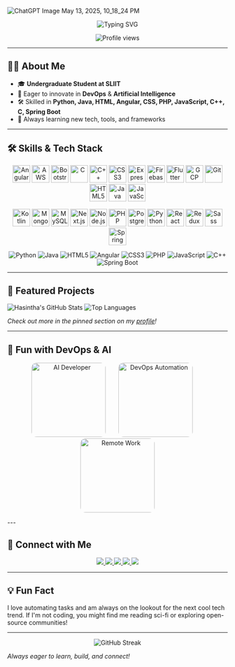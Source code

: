 ![ChatGPT Image May 13, 2025, 10_18_24 PM](https://github.com/user-attachments/assets/736bfa74-5e91-424a-a452-c7ab591ce98b)

<!-- Animated SVG Header -->
<p align="center">
  <img src="https://readme-typing-svg.demolab.com?font=Fira+Code&pause=1000&color=36BCF7&center=true&vCenter=true&width=435&lines=Hello!+I'm+Hasintha+Induwara;Undergraduate+Student+at+SLIIT;Passionate+about+DevOps+%26+AI+%F0%9F%A7%A1" alt="Typing SVG" />
</p>

<p align="center">
  <img src="https://komarev.com/ghpvc/?username=Hasintha00&style=flat-square&color=36bcf7" alt="Profile views" />
</p>

---

## 🧑‍💻 About Me

- 🎓 **Undergraduate Student at SLIIT**
- 🚀 Eager to innovate in **DevOps** & **Artificial Intelligence**
- 🛠️ Skilled in **Python, Java, HTML, Angular, CSS, PHP, JavaScript, C++, C, Spring Boot**
- 🌱 Always learning new tech, tools, and frameworks

---

## 🛠️ Skills & Tech Stack
<p align="center">
  <!-- Row 1: Devicon-style icons -->
  <img src="https://cdn.jsdelivr.net/gh/devicons/devicon/icons/angularjs/angularjs-original.svg" title="Angular" alt="Angular" width="40" height="40"/>
  <img src="https://cdn.jsdelivr.net/gh/devicons/devicon/icons/aws/aws-original.svg" title="AWS" alt="AWS" width="40" height="40"/>
  <img src="https://cdn.jsdelivr.net/gh/devicons/devicon/icons/bootstrap/bootstrap-original.svg" title="Bootstrap" alt="Bootstrap" width="40" height="40"/>
  <img src="https://cdn.jsdelivr.net/gh/devicons/devicon/icons/c/c-original.svg" title="C" alt="C" width="40" height="40"/>
  <img src="https://cdn.jsdelivr.net/gh/devicons/devicon/icons/cplusplus/cplusplus-original.svg" title="C++" alt="C++" width="40" height="40"/>
  <img src="https://cdn.jsdelivr.net/gh/devicons/devicon/icons/css3/css3-original.svg" title="CSS3" alt="CSS3" width="40" height="40"/>
  <img src="https://cdn.jsdelivr.net/gh/devicons/devicon/icons/express/express-original.svg" title="Express" alt="Express" width="40" height="40"/>
  <img src="https://cdn.jsdelivr.net/gh/devicons/devicon/icons/firebase/firebase-plain.svg" title="Firebase" alt="Firebase" width="40" height="40"/>
  <img src="https://cdn.jsdelivr.net/gh/devicons/devicon/icons/flutter/flutter-original.svg" title="Flutter" alt="Flutter" width="40" height="40"/>
  <img src="https://cdn.jsdelivr.net/gh/devicons/devicon/icons/googlecloud/googlecloud-original.svg" title="GCP" alt="GCP" width="40" height="40"/>
  <img src="https://cdn.jsdelivr.net/gh/devicons/devicon/icons/git/git-original.svg" title="Git" alt="Git" width="40" height="40"/>
  <img src="https://cdn.jsdelivr.net/gh/devicons/devicon/icons/html5/html5-original.svg" title="HTML5" alt="HTML5" width="40" height="40"/>
  <img src="https://cdn.jsdelivr.net/gh/devicons/devicon/icons/java/java-original.svg" title="Java" alt="Java" width="40" height="40"/>
  <img src="https://cdn.jsdelivr.net/gh/devicons/devicon/icons/javascript/javascript-original.svg" title="JavaScript" alt="JavaScript" width="40" height="40"/>
</p>
<p align="center">
  <!-- Row 2: Devicon-style icons -->
  <img src="https://cdn.jsdelivr.net/gh/devicons/devicon/icons/kotlin/kotlin-original.svg" title="Kotlin" alt="Kotlin" width="40" height="40"/>
  <img src="https://cdn.jsdelivr.net/gh/devicons/devicon/icons/mongodb/mongodb-original.svg" title="MongoDB" alt="MongoDB" width="40" height="40"/>
  <img src="https://cdn.jsdelivr.net/gh/devicons/devicon/icons/mysql/mysql-original.svg" title="MySQL" alt="MySQL" width="40" height="40"/>
  <img src="https://cdn.jsdelivr.net/gh/devicons/devicon/icons/nextjs/nextjs-original.svg" title="Next.js" alt="Next.js" width="40" height="40"/>
  <img src="https://cdn.jsdelivr.net/gh/devicons/devicon/icons/nodejs/nodejs-original.svg" title="Node.js" alt="Node.js" width="40" height="40"/>
  <img src="https://cdn.jsdelivr.net/gh/devicons/devicon/icons/php/php-original.svg" title="PHP" alt="PHP" width="40" height="40"/>
  <img src="https://cdn.jsdelivr.net/gh/devicons/devicon/icons/postgresql/postgresql-original.svg" title="PostgreSQL" alt="PostgreSQL" width="40" height="40"/>
  <img src="https://cdn.jsdelivr.net/gh/devicons/devicon/icons/python/python-original.svg" title="Python" alt="Python" width="40" height="40"/>
  <img src="https://cdn.jsdelivr.net/gh/devicons/devicon/icons/react/react-original.svg" title="React" alt="React" width="40" height="40"/>
  <img src="https://cdn.jsdelivr.net/gh/devicons/devicon/icons/redux/redux-original.svg" title="Redux" alt="Redux" width="40" height="40"/>
  <img src="https://cdn.jsdelivr.net/gh/devicons/devicon/icons/sass/sass-original.svg" title="Sass" alt="Sass" width="40" height="40"/>
  <img src="https://cdn.jsdelivr.net/gh/devicons/devicon/icons/spring/spring-original.svg" title="Spring" alt="Spring" width="40" height="40"/>
 
</p>

<!-- Centered badges below the icons -->
<p align="center">
  <img src="https://img.shields.io/badge/Python-3776AB?style=for-the-badge&logo=python&logoColor=white" alt="Python"/>
  <img src="https://img.shields.io/badge/Java-007396?style=for-the-badge&logo=java&logoColor=white" alt="Java"/>
  <img src="https://img.shields.io/badge/HTML5-E34F26?style=for-the-badge&logo=html5&logoColor=white" alt="HTML5"/>
  <img src="https://img.shields.io/badge/Angular-DD0031?style=for-the-badge&logo=angular&logoColor=white" alt="Angular"/>
  <img src="https://img.shields.io/badge/CSS3-1572B6?style=for-the-badge&logo=css3&logoColor=white" alt="CSS3"/>
  <img src="https://img.shields.io/badge/PHP-777BB4?style=for-the-badge&logo=php&logoColor=white" alt="PHP"/>
  <img src="https://img.shields.io/badge/JavaScript-F7DF1E?style=for-the-badge&logo=javascript&logoColor=black" alt="JavaScript"/>
  <img src="https://img.shields.io/badge/C++-00599C?style=for-the-badge&logo=c%2B%2B&logoColor=white" alt="C++"/>
  <img src="https://img.shields.io/badge/Spring%20Boot-6DB33F?style=for-the-badge&logo=spring-boot&logoColor=white" alt="Spring Boot"/>
</p>

---

## 🌟 Featured Projects

![Hasintha's GitHub Stats](https://github-readme-stats.vercel.app/api?username=Hasintha00&show_icons=true&theme=radical)
![Top Languages](https://github-readme-stats.vercel.app/api/top-langs/?username=Hasintha00&layout=compact&theme=radical)

*Check out more in the pinned section on my [profile](https://github.com/Hasintha00)!*

---

## 🎉 Fun with DevOps & AI

<!-- Animated DevOps & AI Section -->
<p align="center">
  <!-- AI/Programming GIF -->
  <img src="https://media.giphy.com/media/LMt9638dO8dftAjtco/giphy.gif" alt="AI Developer" width="170" style="margin-right: 25px; border-radius:12px">
  <!-- DevOps/Automation GIF -->
  <img src="https://media.giphy.com/media/IdyAQJVN2kVPNUrojM/giphy.gif" alt="DevOps Automation" width="170" style="margin-right: 25px; border-radius:12px">
  <!-- Teamwork/Remote Work GIF -->
  <img src="https://media.giphy.com/media/qgQUggAC3Pfv687qPC/giphy.gif" alt="Remote Work" width="170" style="border-radius:12px">
</p>
---

## 🔗 Connect with Me

<p align="center">
  <a href="https://www.linkedin.com/in/hasintha-meegahawela-7a206b348/">
    <img src="https://img.shields.io/badge/LinkedIn-0077B5?style=for-the-badge&logo=linkedin&logoColor=white" />
  </a>
  <a href="mailto:hasintha.im@gmail.com">
    <img src="https://img.shields.io/badge/Email-D14836?style=for-the-badge&logo=gmail&logoColor=white" />
  </a>
  <a href="https://twitter.com/your-handle">
    <img src="https://img.shields.io/badge/Twitter-1DA1F2?style=for-the-badge&logo=twitter&logoColor=white" />
  </a>
  <a href="https://yourportfolio.com">
    <img src="https://img.shields.io/badge/Portfolio-FF5722?style=for-the-badge&logo=react&logoColor=white" />
  </a>
  <a href="https://github.com/Hasintha00">
    <img src="https://img.shields.io/badge/GitHub-181717?style=for-the-badge&logo=github&logoColor=white" />
  </a>
</p>

---

## 💡 Fun Fact

I love automating tasks and am always on the lookout for the next cool tech trend. If I'm not coding, you might find me reading sci-fi or exploring open-source communities!

---

<p align="center">
  <img src="https://github-readme-streak-stats.herokuapp.com?user=Hasintha00&theme=tokyonight&hide_border=true" alt="GitHub Streak" />
</p>

_Always eager to learn, build, and connect!_

